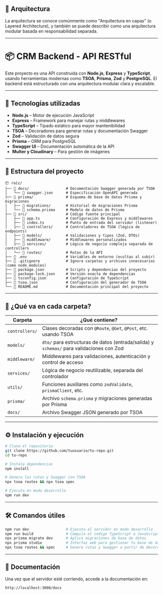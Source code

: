 
## 🧱 Arquitectura

La arquitectura se conoce comúnmente como "Arquitectura en capas" (o Layered Architecture), y también se puede describir como una arquitectura modular basada en responsabilidad separada. 

---

# 📦 CRM Backend - API RESTful

Este proyecto es una API construida con **Node.js**, **Express** y **TypeScript**, usando herramientas modernas como **TSOA**, **Prisma**, **Zod** y **PostgreSQL**. El backend está estructurado con una arquitectura modular clara y escalable.

---

## 🚀 Tecnologías utilizadas

- **Node.js** – Motor de ejecución JavaScript
- **Express** – Framework para manejar rutas y middlewares
- **TypeScript** – Tipado estático para mayor mantenibilidad
- **TSOA** – Decoradores para generar rutas y documentación Swagger
- **Zod** – Validación de datos segura
- **Prisma** – ORM para PostgreSQL
- **Swagger UI** – Documentación automática de la API
- **Multer y Cloudinary** – Para gestión de imágenes 

---

## 🧱 Estructura del proyecto

```
📦 raíz/
├── 📁 docs/                 # Documentación Swagger generada por TSOA
│   └── 📄 swagger.json      # Especificación OpenAPI generada
├── 📁 prisma/               # Esquema de base de datos Prisma y migraciones
│   ├── 📁 migrations/       # Historial de migraciones Prisma
│   └── 📄 schema.prisma     # Modelo de datos de Prisma
├── 📁 src/                  # Código fuente principal
│   ├── 📄 app.ts            # Configuración de Express y middlewares
│   ├── 📄 index.ts          # Punto de entrada del servidor (listener)
│   ├── 📁 controllers/      # Controladores de TSOA (lógica de endpoints)
│   ├── 📁 models/           # Validaciones y tipos (Zod, DTOs)
│   ├── 📁 middleware/       # Middlewares personalizados
│   ├── 📁 services/         # Lógica de negocio compleja separada de controllers
│   └── 📁 routes/           # Rutas de la API
├── 📄 .env                  # Variables de entorno (ocultas al subir)
├── 📄 .gitignore            # Ignora carpetas y archivos innecesarios (como node_modules)
├── 📄 package.json          # Scripts y dependencias del proyecto
├── 📄 package-lock.json     # Versión exacta de dependencias
├── 📄 tsconfig.json         # Configuración de TypeScript
├── 📄 tsoa.json             # Configuración del generador de TSOA
└── 📄 README.md             # Documentación principal del proyecto
```

---

## 📁 ¿Qué va en cada carpeta?

| Carpeta        | ¿Qué contiene? |
|----------------|----------------|
| `controllers/` | Clases decoradas con `@Route`, `@Get`, `@Post`, etc. usando TSOA |
| `models/`      | `dto/` para estructuras de datos (entrada/salida) y `schemas/` para validaciones con Zod |
| `middleware/`  | Middlewares para validaciones, autenticación y control de acceso |
| `services/`    | Lógica de negocio reutilizable, separada del controlador |
| `utils/`       | Funciones auxiliares como `zodValidate`, `prismaClient`, etc. |
| `prisma/`      | Archivo `schema.prisma` y migraciones generadas por Prisma |
| `docs/`        | Archivo Swagger JSON generado por TSOA |

---

## ⚙️ Instalación y ejecución

```bash
# Clona el repositorio
git clone https://github.com/tuusuario/tu-repo.git
cd tu-repo

# Instala dependencias
npm install

# Genera las rutas y Swagger con TSOA
npx tsoa routes && npx tsoa spec

# Ejecuta en modo desarrollo
npm run dev
```

---

## 🛠️ Comandos útiles

```bash
npm run dev                 # Ejecuta el servidor en modo desarrollo
npm run build               # Compila el código TypeScript a JavaScript
npx prisma migrate dev      # Aplica migraciones de base de datos
npx prisma studio           # Interfaz web para gestionar tu base de datos
npx tsoa routes && spec     # Genera rutas y Swagger a partir de decoradores
```

---

## 📘 Documentación

Una vez que el servidor esté corriendo, accede a la documentación en:

```
http://localhost:3000/docs
```